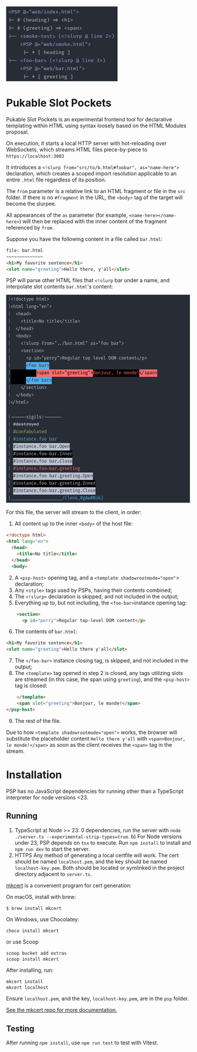 ![Demonstration of file structure with slots](docs/psp-structure.png)

# Pukable Slot Pockets
Pukable Slot Pockets is an experimental frontend tool for declarative templating within HTML using syntax loosely based on the HTML Modules proposal.

On execution, it starts a local HTTP server with hot-reloading over WebSockets, which streams
HTML files piece-by-piece to `https://localhost:3003`

It introduces a `<!slurp from="src/to/b.html#foobar", as="name-here">` declaration, which creates a scoped import resolution applicable to an entire `.html` file regardless of its position.

The `from` parameter is a relative link to an HTML fragment or file in the `src` folder.
If there is no `#fragment` in the URL, the `<body>` tag of the target will become the slurpee.

All appearances of the `as` parameter (for example, `<name-here></name-here>`) will then
be replaced with the inner content of the fragment referenced by `from`.

Suppose you have the following content in a file called `bar.html`:

```html
file: bar.html
~~~~~~~~~~~~~~
<h1>My favorite sentence</h1>
<slot name="greeting">Hello there, y'all</slot>
```

PSP will parse other HTML files that `<!slurp` bar under a name, and interpolate slot contents
`bar.html`'s content:

![demonstration of slotting label behavior](docs/bonjour.png)

For this file, the server will stream to the client, in order:

1) All content up to the inner `<body>` of the host file:
```html
<!doctype html>
<html lang="en">
  <head>
    <title>No title</title>
  </head>
  <body>
```

2) A `<psp-host>` opening tag, and a `<template shadowrootmode="open"`> declaration;
3) Any `<style>` tags used by PSPs, having their contents combined;
4) The `<!slurp>` declaration is skipped, and not included in the output;
5) Everything up to, but not including, the `<foo-bar>`instance opening tag:
```html
    <section>
      <p id="perry">Regular top-level DOM content</p>
```
6) The contents of `bar.html`:
```html
<h1>My favorite sentence</h1>
<slot name="greeting">Hello there y'all</slot>
```
7) The `</foo-bar>` instance closing tag, is skipped, and not included in the output;
8) The `<template>` tag opened in step 2 is closed, any tags utilizing slots are streamed (in this case, the span using `greeting`), and the `<psp-host>` tag is closed:
```html
    </template>
    <span slot="greeting">Bonjour, le monde!</span>
</psp-host>
`````
9) The rest of the file.

Due to how `<template shadowrootmode="open">` works, the browser will substitute the placeholder content `Hello there y'all`
with `<span>Bonjour, le monde!</span>` as soon as the client receives the `<span>` tag in the stream.

# Installation

PSP has no JavaScript dependencies for running other than a TypeScript interpreter for node versions <23.

## Running
1) TypeScript
    a) Node >= 23: 0 dependencies, run the server with `node ./server.ts --experimental-strip-types=true`.
    b) For Node versions under 23, PSP depends on `tsx` to execute. Run `npm install` to install and `npm run dev` to start the server.
2) HTTPS
Any method of generating a local certfile will work.
The cert should be named `localhost.pem`, and the key should be named `localhost-key.pem`.
Both should be located or symlinked in the project directory adjacent to `server.ts`.

[mkcert](https://github.com/FiloSottile/mkcert) is a convenient program for cert generation:

On macOS, install with brew:
```bash
$ brew install mkcert
```

On Windows, use Chocolatey:
```
choco install mkcert
```

or use Scoop

```
scoop bucket add extras
scoop install mkcert
```

After installing, run:
```
mkcert install
mkcert localhost
```
Ensure `localhost.pem`, and the key, `localhost-key.pem`, are in the `psp` folder.

[See the mkcert repo for more documentation.](https://github.com/FiloSottile/mkcert)

## Testing
After running `npm install`, use `npm run test` to test with Vitest.

